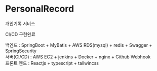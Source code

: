 # PersonalRecord

개인기록 서비스

CI/CD 구현완료

백엔드 : SpringBoot + MyBatis + AWS RDS(mysql) + redis + Swagger + SpringSecurity
<br/>
서버(CI/CD) : AWS EC2 + jenkins + Docker + nginx + Github Webhook
<br/>
프론트 엔드 : Reactjs + typescript + tailwincss
